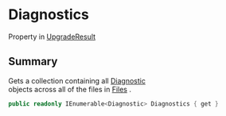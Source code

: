 # Diagnostics

Property in [UpgradeResult](yarn.compiler.upgrader.upgraderesult.md)

## Summary

Gets a collection containing all [Diagnostic](yarn.compiler.diagnostic.md)\
objects across all of the files in [Files](yarn.compiler.upgrader.upgraderesult.files.md) .

```csharp
public readonly IEnumerable<Diagnostic> Diagnostics { get }
```
